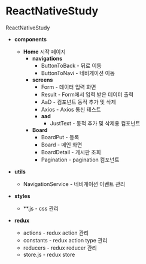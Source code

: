 # ReactNativeStudy
ReactNativeStudy

- **components**
    - **Home** 시작 페이지
        - **navigations** 
            - ButtonToBack - 뒤로 이동
            - ButtonToNavi - 네비게이션 이동
        - **screens**
            - Form - 데이터 입력 화면
            - Result - Form에서 입력 받은 데이터 출력
            - AaD - 컴포넌트 동적 추가 및 삭제
            - Axios - Axios 통신 테스트
            - **aad**
                - JustText - 동적 추가 및 삭제용 컴포넌트
        - **Board**
            - BoardPut - 등록
            - Board - 메인 화면  
            - BoardDetail - 게시판 조회
            - Pagination - pagination 컴포넌트      

- **utils**
    - NavigationService - 네비게이션 이벤트 관리
    
- **styles** 
    - **.js - css 관리

- **redux**
    - actions - redux action 관리
    - constants - redux action type 관리
    - reducers - redux reducer 관리
    - store.js - redux store
